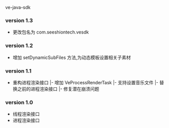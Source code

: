 ve-java-sdk 
### version 1.3
+ 更改包名为 com.seeshiontech.vesdk


### version 1.2
+ 增加 setDynamicSubFiles 方法,为动态模板设置相关子素材

### version 1.1
+ 重构进程渲染接口
    |- 增加 VeProcessRenderTask
    |- 支持设置音乐文件
    |- 替换之前的进程渲染接口
    |- 修复潜在崩溃问题
    


### version 1.0

+ 线程渲染接口
+ 进程渲染接口
